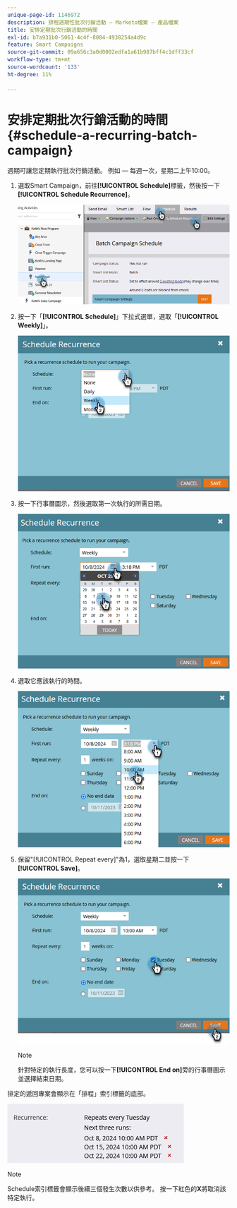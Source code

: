 ```yaml
---
unique-page-id: 1146972
description: 排程週期性批次行銷活動 — Marketo檔案 — 產品檔案
title: 安排定期批次行銷活動的時間
exl-id: b7a931b0-5061-4c4f-8084-4938254a4d9c
feature: Smart Campaigns
source-git-commit: 09a656c3a0d0002edfa1a61b987bff4c1dff33cf
workflow-type: tm+mt
source-wordcount: '133'
ht-degree: 11%

---
```


# 安排定期批次行銷活動的時間 {#schedule-a-recurring-batch-campaign}

週期可讓您定期執行批次行銷活動。 例如 — 每週一次，星期二上午10:00。

1. 選取Smart Campaign，前往&#x200B;**[!UICONTROL Schedule]**&#x200B;標籤，然後按一下&#x200B;**[!UICONTROL Schedule Recurrence]**。

   ![](assets/schedule-a-recurring-batch-campaign-1.png)

1. 按一下「**[!UICONTROL Schedule]**」下拉式選單，選取「**[!UICONTROL Weekly]**」。

   ![](assets/schedule-a-recurring-batch-campaign-2.png)

1. 按一下行事曆圖示，然後選取第一次執行的所需日期。

   ![](assets/schedule-a-recurring-batch-campaign-3.png)

1. 選取它應該執行的時間。

   ![](assets/schedule-a-recurring-batch-campaign-4.png)

1. 保留&quot;[!UICONTROL Repeat every]&quot;為1，選取星期二並按一下&#x200B;**[!UICONTROL Save]**。

   ![](assets/schedule-a-recurring-batch-campaign-5.png)

   >[!NOTE]
   >
   >針對特定的執行長度，您可以按一下&#x200B;**[!UICONTROL End on]**&#x200B;旁的行事曆圖示並選擇結束日期。

排定的遞回專案會顯示在「排程」索引標籤的底部。

![](assets/schedule-a-recurring-batch-campaign-6.png)

>[!NOTE]
>
>Schedule索引標籤會顯示後續三個發生次數以供參考。 按一下紅色的&#x200B;**X**&#x200B;將取消該特定執行。
